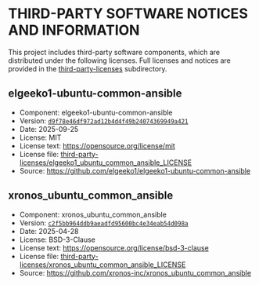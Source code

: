 # THIRD-PARTY SOFTWARE NOTICES AND INFORMATION

This project includes third-party software components, which are distributed under the
following licenses. Full licenses and notices are provided in the
[third-party-licenses](third-party-licenses) subdirectory.

## elgeeko1-ubuntu-common-ansible

- Component: elgeeko1-ubuntu-common-ansible
- Version: [`d9f78e46df972ad12b4d4f49b24074369949a421`](https://github.com/elgeeko1/elgeeko1-ubuntu-common-ansible/tree/d9f78e46df972ad12b4d4f49b24074369949a421)
- Date: 2025-09-25
- License: MIT
- License text: <https://opensource.org/license/mit>
- License file: [third-party-licenses/elgeeko1_ubuntu_common_ansible_LICENSE](third-party-licenses/elgeeko1_ubuntu_common_ansible_LICENSE)
- Source: <https://github.com/elgeeko1/elgeeko1-ubuntu-common-ansible>

## xronos_ubuntu_common_ansible

- Component: xronos_ubuntu_common_ansible
- Version: [`c2f5bb964ddb9aeadfd95600bc4e34eab54d098a`](https://github.com/xronos-inc/xronos_ubuntu_common_ansible/tree/c2f5bb964ddb9aeadfd95600bc4e34eab54d098a)
- Date: 2025-04-28
- License: BSD-3-Clause
- License text: <https://opensource.org/license/bsd-3-clause>
- License file: [third-party-licenses/xronos_ubuntu_common_ansible_LICENSE](third-party-licenses/xronos_ubuntu_common_ansible_LICENSE)
- Source: <https://github.com/xronos-inc/xronos_ubuntu_common_ansible>
